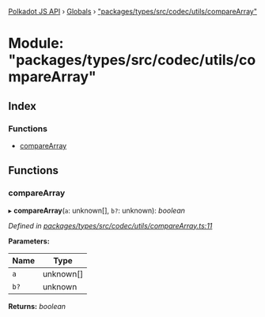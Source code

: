 [Polkadot JS API](../README.md) › [Globals](../globals.md) › ["packages/types/src/codec/utils/compareArray"](_packages_types_src_codec_utils_comparearray_.md)

# Module: "packages/types/src/codec/utils/compareArray"

## Index

### Functions

* [compareArray](_packages_types_src_codec_utils_comparearray_.md#comparearray)

## Functions

###  compareArray

▸ **compareArray**(`a`: unknown[], `b?`: unknown): *boolean*

*Defined in [packages/types/src/codec/utils/compareArray.ts:11](https://github.com/polkadot-js/api/blob/3d67b75059/packages/types/src/codec/utils/compareArray.ts#L11)*

**Parameters:**

Name | Type |
------ | ------ |
`a` | unknown[] |
`b?` | unknown |

**Returns:** *boolean*

